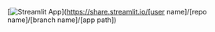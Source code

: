 [![Streamlit App](https://static.streamlit.io/badges/streamlit_badge_black_white.svg)](https://share.streamlit.io/[user name]/[repo name]/[branch name]/[app path])
